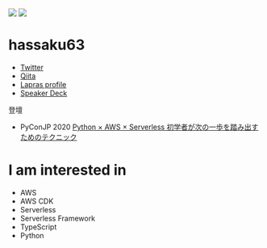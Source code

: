 <div>
  <img align="center" src="https://github-readme-stats.vercel.app/api?username=hassaku63&show_icons=true&hide_border=true" />  
  <img align="center" src="https://github-readme-stats.vercel.app/api/top-langs/?username=hassaku63&langs_count=6&hide=html&hide_border=true/" >
</div>

# hassaku63

- [Twitter](https://twitter.com/hassaku_63)
- [Qiita](https://qiita.com/hassaku_63)
- [Lapras profile](https://lapras.com/public/GCTGNRV)
- [Speaker Deck](https://speakerdeck.com/hassaku63)

登壇

- PyConJP 2020 [Python × AWS × Serverless 初学者が次の一歩を踏み出すためのテクニック](https://pycon.jp/2020/en/timetable/?id=203588)


# I am interested in

- AWS
- AWS CDK
- Serverless
- Serverless Framework
- TypeScript
- Python
